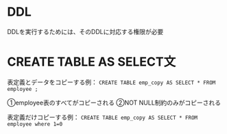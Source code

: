 # DDL
DDLを実行するためには、そのDDLに対応する権限が必要

# CREATE TABLE AS SELECT文

表定義とデータをコピーする例：
`CREATE TABLE emp_copy AS SELECT * FROM employee ;`

①employee表のすべてがコピーされる
②NOT NULL制約のみがコピーされる

表定義だけコピーする例：
`CREATE TABLE emp_copy AS SELECT * FROM employee where 1=0`

